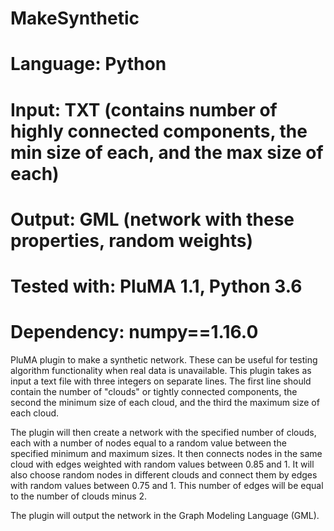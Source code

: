 # MakeSynthetic
# Language: Python
# Input: TXT (contains number of highly connected components, the min size of each, and the max size of each)
# Output: GML (network with these properties, random weights) 
# Tested with: PluMA 1.1, Python 3.6
# Dependency: numpy==1.16.0

PluMA plugin to make a synthetic network.  These can be useful for testing algorithm functionality
when real data is unavailable.  This plugin takes as input a text file with three integers on separate lines.
The first line should contain the number of "clouds" or tightly connected components, the second the minimum
size of each cloud, and the third the maximum size of each cloud.

The plugin will then create a network with the specified number of clouds, each with a number of nodes equal
to a random value between the specified minimum and maximum sizes.  It then connects nodes in the same cloud
with edges weighted with random values between 0.85 and 1.  It will also choose random nodes in different
clouds and connect them by edges with random values between 0.75 and 1.  This number of edges will be equal
to the number of clouds minus 2.

The plugin will output the network in the Graph Modeling Language (GML).
